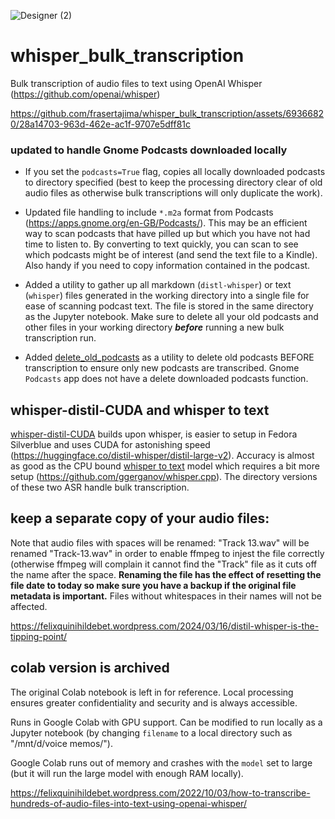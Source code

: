 ![Designer (2)](https://github.com/frasertajima/whisper_bulk_transcription/assets/69366820/8af38525-f365-416f-9460-f7734cd5a7b0)

# whisper_bulk_transcription
Bulk transcription of audio files to text using OpenAI Whisper (https://github.com/openai/whisper)


https://github.com/frasertajima/whisper_bulk_transcription/assets/69366820/28a14703-963d-462e-ac1f-9707e5dff81c



### updated to handle Gnome Podcasts downloaded locally
- If you set the `podcasts=True` flag, copies all locally downloaded podcasts to directory specified (best to keep the processing directory clear of old audio files as otherwise bulk transcriptions will only duplicate the work).
- Updated file handling to include `*.m2a` format from Podcasts (https://apps.gnome.org/en-GB/Podcasts/). This may be an efficient way to scan podcasts that have pilled up but which you have not had time to listen to. By converting to text quickly, you can scan to see which podcasts might be of interest (and send the text file to a Kindle). Also handy if you need to copy information contained in the podcast.

- Added a utility to gather up all markdown (`distl-whisper`) or text (`whisper`) files generated in the working directory into a single file for ease of scanning podcast text. The file is stored in the same directory as the Jupyter notebook. Make sure to delete all your old podcasts and other files in your working directory ***before*** running a new bulk transcription run. 

- Added [delete_old_podcasts](https://github.com/frasertajima/whisper_bulk_transcription/blob/main/delete_old_podcasts.ipynb) as a utility to delete old podcasts BEFORE transcription to ensure only new podcasts are transcribed. Gnome `Podcasts` app does not have a delete downloaded podcasts function.


## whisper-distil-CUDA and whisper to text
[whisper-distil-CUDA](https://github.com/frasertajima/whisper_bulk_transcription/blob/main/whisper-distil-CUDA.ipynb) builds upon whisper, is easier to setup in Fedora Silverblue and uses CUDA for astonishing speed (https://huggingface.co/distil-whisper/distil-large-v2). Accuracy is almost as good as the CPU bound [whisper to text](https://github.com/frasertajima/whisper_bulk_transcription/blob/main/whisper%20to%20text.ipynb) model which requires a bit more setup (https://github.com/ggerganov/whisper.cpp). The directory versions of these two ASR handle bulk transcription. 

## keep a separate copy of your audio files:
Note that audio files with spaces will be renamed: "Track 13.wav" will be renamed "Track-13.wav" in order to enable ffmpeg to injest the file correctly (otherwise ffmpeg will complain it cannot find the "Track" file as it cuts off the name after the space. **Renaming the file has the effect of resetting the file date to today so make sure you have a backup if the original file metadata is important.** Files without whitespaces in their names will not be affected.

https://felixquinihildebet.wordpress.com/2024/03/16/distil-whisper-is-the-tipping-point/




## colab version is archived
The original Colab notebook is left in for reference. Local processing ensures greater confidentiality and security and is always accessible.

Runs in Google Colab with GPU support. Can be modified to run locally as a Jupyter notebook (by changing `filename` to a local directory such as "/mnt/d/voice memos/"). 

Google Colab runs out of memory and crashes with the `model` set to large (but it will run the large model with enough RAM locally).

https://felixquinihildebet.wordpress.com/2022/10/03/how-to-transcribe-hundreds-of-audio-files-into-text-using-openai-whisper/
